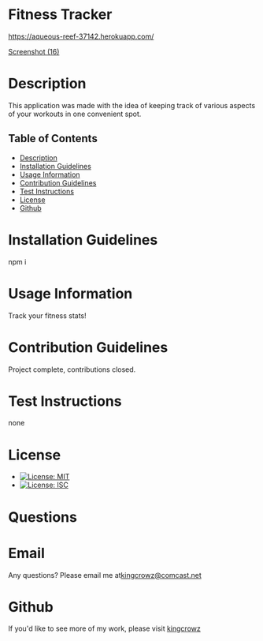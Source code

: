 # Fitness Tracker

https://aqueous-reef-37142.herokuapp.com/

[Screenshot (16)](https://user-images.githubusercontent.com/83981829/136664094-4850acc7-5332-4327-b07d-19de21587342.png)

# Description
This application was made with the idea of keeping track of various aspects of your workouts in one convenient spot.

## Table of Contents
* [Description](#Description)
* [Installation Guidelines](#Installation-Guidelines)
* [Usage Information](#Usage-Information)
* [Contribution Guidelines](#Contribution-Guidelines)
* [Test Instructions](#Test-Instructions)
* [License](#License)
* [Github](#Github)

      
# Installation Guidelines
npm i

      
# Usage Information
Track your fitness stats!

      
# Contribution Guidelines
Project complete, contributions closed.
      
# Test Instructions

none    


# License
* [![License: MIT](https://img.shields.io/badge/License-MIT-yellow.svg)](https://opensource.org/licenses/MIT)
* [![License: ISC](https://img.shields.io/badge/License-ISC-red.svg)](https://opensource.org/licenses/ISC)

# Questions

# Email
Any questions? Please email me at[kingcrowz@comcast.net](mailto:kingcrowz@comcast.net)


# Github <a name="Github"></a>
If you'd like to see more of my work, please visit [kingcrowz](https://github.com/kingcrowz)
